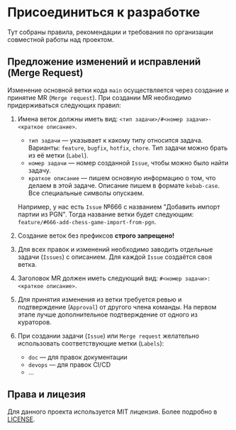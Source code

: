# Присоединиться к разработке

Тут собраны правила, рекомендации и требования по организации совместной работы над проектом.

## Предложение изменений и исправлений (Merge Request)

Изменение основной ветки кода `main` осуществляется через создание и принятие MR (`Merge request`). При создании MR необходимо придерживаться следующих правил:

1. Имена веток должны иметь вид: `<тип задачи>/#<номер задачи>-<краткое описание>`.
    - `тип задачи` — указывает к какому типу относится задача. Варианты: `feature`, `bugfix`, `hotfix`, `chore`. Тип задачи можно брать из её метки (`Label`).
    - `номер задачи` — номер созданной `Issue`, чтобы можно было найти задачу.
    - `краткое описание` — пишем основную информацию о том, что делаем в этой задаче. Описание пишем в формате `kebab-case`. Все специальные символы опускаем.

    Например, у нас есть `Issue` №666 с названием "Добавить импорт партии из PGN". Тогда название ветки будет следующим: `feature/#666-add-chess-game-import-from-pgn`.

1. Создание веток без префиксов **строго запрещено!**

1. Для всех правок и изменений необходимо заводить отдельные задачи (`Issues`) с описанием. Для каждой `Issue` создаётся своя ветка.

1. Заголовок MR должен иметь следующий вид: `#<номер задачи>: <краткое описание>`.

1. Для принятия изменения из ветки требуется ревью и подтверждение (`Approval`) от другого члена команды. На первом этапе лучше дополнительное подтверждение от одного из кураторов.

1. При создании задачи (`Issue`) или `Merge request` желательно использовать соответствующие метки (`Labels`):
    - `doc` — для правок документации
    - `devops` — для правок CI/CD
    - …

## Права и лицезия

Для данного проекта используется MIT лицензия. Более подробно в [LICENSE][].

[LICENSE]: LICENSE
